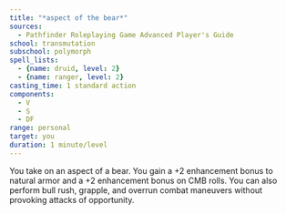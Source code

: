 ```yaml
---
title: "*aspect of the bear*"
sources:
  - Pathfinder Roleplaying Game Advanced Player's Guide
school: transmutation
subschool: polymorph
spell_lists:
  - {name: druid, level: 2}
  - {name: ranger, level: 2}
casting_time: 1 standard action
components:
  - V
  - S
  - DF
range: personal
target: you
duration: 1 minute/level
---
```


You take on an aspect of a bear. You gain a +2 enhancement bonus to natural armor and a +2 enhancement bonus on CMB rolls. You can also perform bull rush, grapple, and overrun combat maneuvers without provoking attacks of opportunity.

